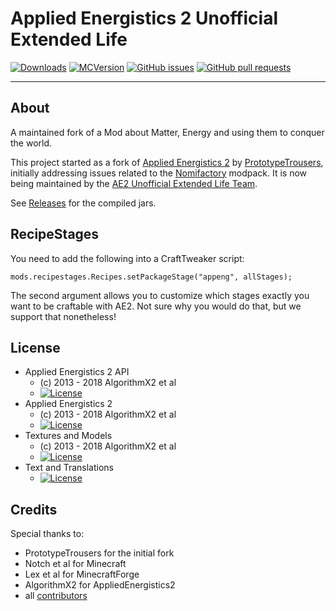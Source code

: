 # Applied Energistics 2 Unofficial Extended Life

[![Downloads](http://cf.way2muchnoise.eu/570458.svg)](https://www.curseforge.com/minecraft/mc-mods/ae2-extended-life) [![MCVersion](http://cf.way2muchnoise.eu/versions/570458.svg)](https://www.curseforge.com/minecraft/mc-mods/ae2-extended-life) [![GitHub issues](https://img.shields.io/github/issues/AE2-UEL/Applied-Energistics-2.svg)](https://github.com/AE2-UEL/Applied-Energistics-2/issues) [![GitHub pull requests](https://img.shields.io/github/issues-pr/AE2-UEL/Applied-Energistics-2.svg)](https://github.com/AE2-UEL/Applied-Energistics-2/pulls)

---

## About 
 
A maintained fork of a Mod about Matter, Energy and using them to conquer the world.

This project started as a fork of [Applied Energistics 2](https://github.com/AppliedEnergistics/Applied-Energistics-2) by [PrototypeTrousers](https://github.com/PrototypeTrousers), initially addressing issues related to the [Nomifactory](https://www.curseforge.com/minecraft/modpacks/nomifactory) modpack. It is now being maintained by the [AE2 Unofficial Extended Life Team](https://github.com/AE2-UEL).
 
See [Releases](https://github.com/PrototypeTrousers/Applied-Energistics-2/releases) for the compiled jars.

## RecipeStages

You need to add the following into a CraftTweaker script:
```
mods.recipestages.Recipes.setPackageStage("appeng", allStages);
```

The second argument allows you to customize which stages exactly you want to be craftable with AE2. Not sure why you would do that, but we support that nonetheless!

## License
* Applied Energistics 2 API
  - (c) 2013 - 2018 AlgorithmX2 et al
  - [![License](https://img.shields.io/badge/License-MIT-red.svg?style=flat-square)](http://opensource.org/licenses/MIT)
* Applied Energistics 2
  - (c) 2013 - 2018 AlgorithmX2 et al
  - [![License](https://img.shields.io/badge/License-LGPLv3-blue.svg?style=flat-square)](https://raw.githubusercontent.com/AppliedEnergistics/Applied-Energistics-2/rv2/LICENSE)
* Textures and Models
  - (c) 2013 - 2018 AlgorithmX2 et al
  - [![License](https://img.shields.io/badge/License-CC%20BY--NC--SA%203.0-yellow.svg?style=flat-square)](https://creativecommons.org/licenses/by-nc-sa/3.0/)
* Text and Translations
  - [![License](https://img.shields.io/badge/License-No%20Restriction-green.svg?style=flat-square)](https://creativecommons.org/publicdomain/zero/1.0/)

## Credits

Special thanks to:

* PrototypeTrousers for the initial fork
* Notch et al for Minecraft
* Lex et al for MinecraftForge
* AlgorithmX2 for AppliedEnergistics2
* all [contributors](https://github.com/AppliedEnergistics/Applied-Energistics-2/graphs/contributors)
